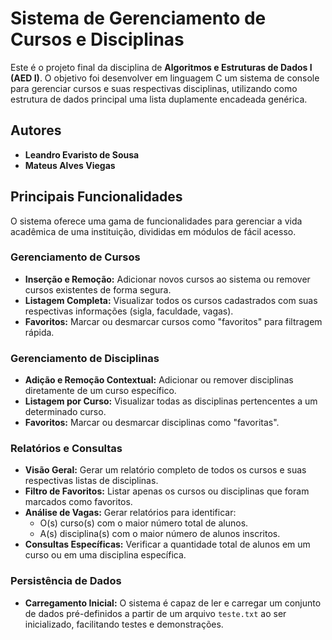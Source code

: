 # Sistema de Gerenciamento de Cursos e Disciplinas

Este é o projeto final da disciplina de **Algoritmos e Estruturas de Dados I (AED I)**. O objetivo foi desenvolver em linguagem C um sistema de console para gerenciar cursos e suas respectivas disciplinas, utilizando como estrutura de dados principal uma lista duplamente encadeada genérica.

## Autores

  * **Leandro Evaristo de Sousa** 
  * **Mateus Alves Viegas** 

## Principais Funcionalidades

O sistema oferece uma gama de funcionalidades para gerenciar a vida acadêmica de uma instituição, divididas em módulos de fácil acesso.

### Gerenciamento de Cursos

  * **Inserção e Remoção:** Adicionar novos cursos ao sistema ou remover cursos existentes de forma segura.
  * **Listagem Completa:** Visualizar todos os cursos cadastrados com suas respectivas informações (sigla, faculdade, vagas).
  * **Favoritos:** Marcar ou desmarcar cursos como "favoritos" para filtragem rápida.

### Gerenciamento de Disciplinas

  * **Adição e Remoção Contextual:** Adicionar ou remover disciplinas diretamente de um curso específico.
  * **Listagem por Curso:** Visualizar todas as disciplinas pertencentes a um determinado curso.
  * **Favoritos:** Marcar ou desmarcar disciplinas como "favoritas".

### Relatórios e Consultas

  * **Visão Geral:** Gerar um relatório completo de todos os cursos e suas respectivas listas de disciplinas.
  * **Filtro de Favoritos:** Listar apenas os cursos ou disciplinas que foram marcados como favoritos.
  * **Análise de Vagas:** Gerar relatórios para identificar:
      * O(s) curso(s) com o maior número total de alunos.
      * A(s) disciplina(s) com o maior número de alunos inscritos.
  * **Consultas Específicas:** Verificar a quantidade total de alunos em um curso ou em uma disciplina específica.

### Persistência de Dados

  * **Carregamento Inicial:** O sistema é capaz de ler e carregar um conjunto de dados pré-definidos a partir de um arquivo `teste.txt` ao ser inicializado, facilitando testes e demonstrações.
